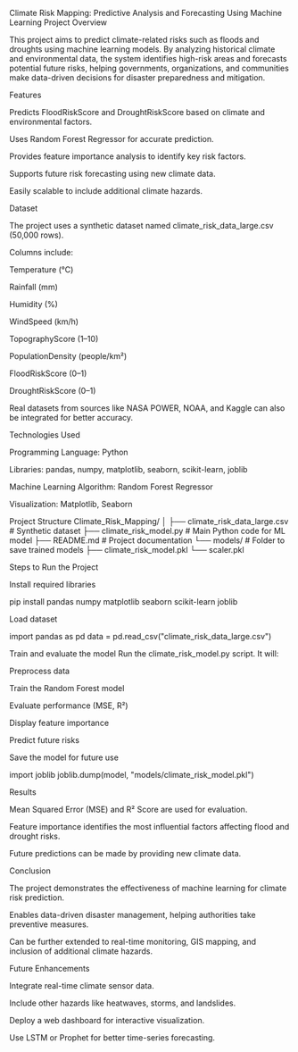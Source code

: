 Climate Risk Mapping: Predictive Analysis and Forecasting Using Machine Learning
Project Overview

This project aims to predict climate-related risks such as floods and droughts using machine learning models. By analyzing historical climate and environmental data, the system identifies high-risk areas and forecasts potential future risks, helping governments, organizations, and communities make data-driven decisions for disaster preparedness and mitigation.

Features

Predicts FloodRiskScore and DroughtRiskScore based on climate and environmental factors.

Uses Random Forest Regressor for accurate prediction.

Provides feature importance analysis to identify key risk factors.

Supports future risk forecasting using new climate data.

Easily scalable to include additional climate hazards.

Dataset

The project uses a synthetic dataset named climate_risk_data_large.csv (50,000 rows).

Columns include:

Temperature (°C)

Rainfall (mm)

Humidity (%)

WindSpeed (km/h)

TopographyScore (1–10)

PopulationDensity (people/km²)

FloodRiskScore (0–1)

DroughtRiskScore (0–1)

Real datasets from sources like NASA POWER, NOAA, and Kaggle can also be integrated for better accuracy.

Technologies Used

Programming Language: Python

Libraries: pandas, numpy, matplotlib, seaborn, scikit-learn, joblib

Machine Learning Algorithm: Random Forest Regressor

Visualization: Matplotlib, Seaborn

Project Structure
Climate_Risk_Mapping/
│
├── climate_risk_data_large.csv   # Synthetic dataset
├── climate_risk_model.py         # Main Python code for ML model
├── README.md                     # Project documentation
└── models/                       # Folder to save trained models
    ├── climate_risk_model.pkl
    └── scaler.pkl

Steps to Run the Project

Install required libraries

pip install pandas numpy matplotlib seaborn scikit-learn joblib


Load dataset

import pandas as pd
data = pd.read_csv("climate_risk_data_large.csv")


Train and evaluate the model
Run the climate_risk_model.py script. It will:

Preprocess data

Train the Random Forest model

Evaluate performance (MSE, R²)

Display feature importance

Predict future risks

Save the model for future use

import joblib
joblib.dump(model, "models/climate_risk_model.pkl")

Results

Mean Squared Error (MSE) and R² Score are used for evaluation.

Feature importance identifies the most influential factors affecting flood and drought risks.

Future predictions can be made by providing new climate data.

Conclusion

The project demonstrates the effectiveness of machine learning for climate risk prediction.

Enables data-driven disaster management, helping authorities take preventive measures.

Can be further extended to real-time monitoring, GIS mapping, and inclusion of additional climate hazards.

Future Enhancements

Integrate real-time climate sensor data.

Include other hazards like heatwaves, storms, and landslides.

Deploy a web dashboard for interactive visualization.

Use LSTM or Prophet for better time-series forecasting.
